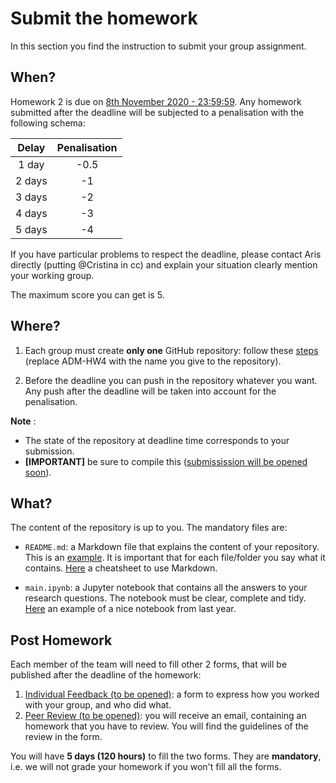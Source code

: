 # Submit the homework

In this section you find the instruction to submit your group assignment.

## When?
Homework 2 is due on [8th November 2020 - 23:59:59](http://aris.me/index.php/data-mining-ds-2020). Any homework submitted after the deadline will be subjected to a penalisation with the following schema:

|   Delay  | Penalisation |
|:--------:|:------------:|
|  1 day |     -0.5     |
| 2 days |      -1      |
| 3 days |      -2      |
| 4 days |      -3      |
| 5 days |      -4      |

If you have particular problems to respect the deadline, please contact Aris directly (putting @Cristina in cc) and explain your situation clearly mention your working group.


The maximum score you can get is 5.

## Where?
1. Each group must create __only one__ GitHub repository: follow these [steps](https://github.com/CriMenghini/ADM-HW4/blob/master/README.md) (replace ADM-HW4 with the name you give to the repository). 

2. Before the deadline you can push in the repository whatever you want. Any push after the deadline will be taken into account for the penalisation.

__Note__ :

* The state of the repository at deadline time corresponds to your submission.
* __[IMPORTANT]__ be sure to compile this ([submissission will be opened soon]()).

## What?

The content of the repository is up to you. The mandatory files are:

* `README.md`: a Markdown file that explains the content of your repository. This is an [example](https://github.com/CriMenghini/Wikipedia/tree/master/Mention). It is important that for each file/folder you say what it contains. [Here](https://github.com/adam-p/markdown-here/wiki/Markdown-Cheatsheet) a cheatsheet to use Markdown.

* `main.ipynb`: a Jupyter notebook that contains all the answers to your research questions. The notebook must be clear, complete and tidy. [Here](https://github.com/dusicastepic/ADMSecondHomework/blob/master/ADM_HW2_Full.ipynb) an example of a nice notebook from last year.


## Post Homework

Each member of the team will need to fill other 2 forms, that will be published after the deadline of the homework:

1. [Individual Feedback (to be opened)](): a form to express how you worked with your group, and who did what.
2. [Peer Review (to be opened)](): you will receive an email, containing an homework that you have to review. You will find the guidelines of the review in the form.

You will have __5 days (120 hours)__ to fill the two forms. They are __mandatory__, i.e. we will not grade your homework if you won't fill all the forms.




